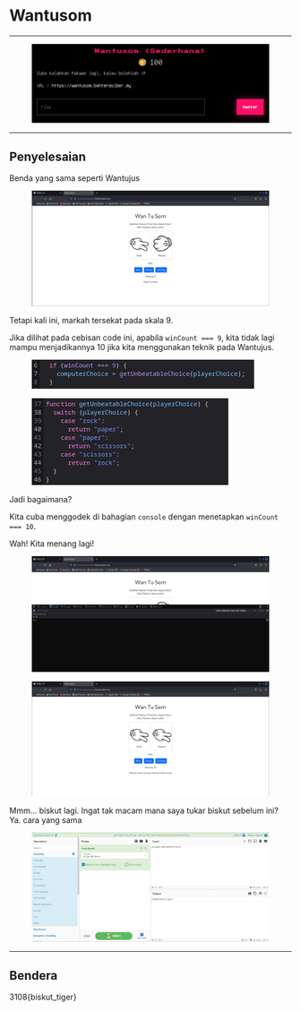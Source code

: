 # Wantusom

***

<figure><img src="../../../../.gitbook/assets/image (30).png" alt=""><figcaption></figcaption></figure>

***

## Penyelesaian

Benda yang sama seperti Wantujus

<figure><img src="../../../../.gitbook/assets/image (31).png" alt=""><figcaption></figcaption></figure>

Tetapi kali ini, markah tersekat pada skala 9.

Jika dilihat pada cebisan code ini, apabila `winCount === 9`, kita tidak lagi mampu menjadikannya 10 jika kita menggunakan teknik pada Wantujus.

<figure><img src="../../../../.gitbook/assets/image (32).png" alt=""><figcaption></figcaption></figure>

<figure><img src="../../../../.gitbook/assets/image (33).png" alt=""><figcaption></figcaption></figure>

Jadi bagaimana?

Kita cuba menggodek di bahagian `console` dengan menetapkan `winCount === 10`.

Wah! Kita menang lagi!

<figure><img src="../../../../.gitbook/assets/image (34).png" alt=""><figcaption></figcaption></figure>

<figure><img src="../../../../.gitbook/assets/image (35).png" alt=""><figcaption></figcaption></figure>

Mmm... biskut lagi. Ingat tak macam mana saya tukar biskut sebelum ini? Ya. cara yang sama

<figure><img src="../../../../.gitbook/assets/image (36).png" alt=""><figcaption></figcaption></figure>

***

## Bendera

3108{biskut\_tiger}
